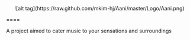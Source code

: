 <p align="center">![alt tag](https://raw.github.com/mkim-hj/Aani/master/Logo/Aani.png)</p>
====

A project aimed to cater music to your sensations and surroundings
